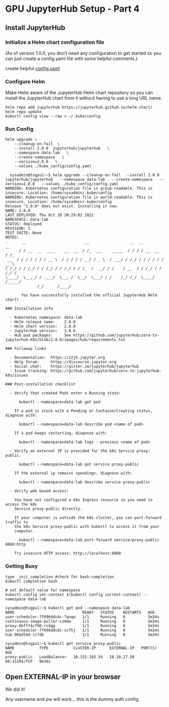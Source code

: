 # GPU JupyterHub Setup - Part 4

## Install JupyterHub

### Initialize a Helm chart configuration file

(As of version 1.0.0, you don’t need any configuration to get started so you can just create a config.yaml file with some helpful comments.)

create helpful [config.yaml](../files//config.yaml)

### Configure Helm

Make Helm aware of the JupyterHub Helm chart repository so you can install the JupyterHub chart from it without having to use a long URL name.

```{sh}
helm repo add jupyterhub https://jupyterhub.github.io/helm-chart/
helm repo update
kubectl config view --raw > ~/.kube/config
```

### Run Config

```{sh}
helm upgrade \
    --cleanup-on-fail  \
    --install 2.0.0  jupyterhub/jupyterhub   \
    --namespace data-lab   \
    --create-namespace   \
    --version=2.0.0   \
    --values ./kube_config/config.yaml
```

```{sh}
  sysadmin@txgpu1:~$ helm upgrade --cleanup-on-fail  --install 2.0.0  jupyterhub/jupyterhub   --namespace data-lab   --create-namespace   --version=2.0.0   --values ./kube_config/config.yaml
WARNING: Kubernetes configuration file is group-readable. This is insecure. Location: /home/sysadmin/.kube/config
WARNING: Kubernetes configuration file is world-readable. This is insecure. Location: /home/sysadmin/.kube/config
Release "2.0.0" does not exist. Installing it now.
NAME: 2.0.0
LAST DEPLOYED: Thu Oct 20 20:29:02 2022
NAMESPACE: data-lab
STATUS: deployed
REVISION: 1
TEST SUITE: None
NOTES:
.      __                          __                  __  __          __
      / / __  __  ____    __  __  / /_  ___    _____  / / / / __  __  / /_
 __  / / / / / / / __ \  / / / / / __/ / _ \  / ___/ / /_/ / / / / / / __ \
/ /_/ / / /_/ / / /_/ / / /_/ / / /_  /  __/ / /    / __  / / /_/ / / /_/ /
\____/  \__,_/ / .___/  \__, /  \__/  \___/ /_/    /_/ /_/  \__,_/ /_.___/
              /_/      /____/

       You have successfully installed the official JupyterHub Helm chart!

### Installation info

  - Kubernetes namespace: data-lab
  - Helm release name:    2.0.0
  - Helm chart version:   2.0.0
  - JupyterHub version:   3.0.0
  - Hub pod packages:     See https://github.com/jupyterhub/zero-to-jupyterhub-k8s/blob/2.0.0/images/hub/requirements.txt

### Followup links

  - Documentation:  https://z2jh.jupyter.org
  - Help forum:     https://discourse.jupyter.org
  - Social chat:    https://gitter.im/jupyterhub/jupyterhub
  - Issue tracking: https://github.com/jupyterhub/zero-to-jupyterhub-k8s/issues

### Post-installation checklist

  - Verify that created Pods enter a Running state:

      kubectl --namespace=data-lab get pod

    If a pod is stuck with a Pending or ContainerCreating status, diagnose with:

      kubectl --namespace=data-lab describe pod <name of pod>

    If a pod keeps restarting, diagnose with:

      kubectl --namespace=data-lab logs --previous <name of pod>

  - Verify an external IP is provided for the k8s Service proxy-public.

      kubectl --namespace=data-lab get service proxy-public

    If the external ip remains <pending>, diagnose with:

      kubectl --namespace=data-lab describe service proxy-public

  - Verify web based access:

    You have not configured a k8s Ingress resource so you need to access the k8s
    Service proxy-public directly.

    If your computer is outside the k8s cluster, you can port-forward traffic to
    the k8s Service proxy-public with kubectl to access it from your
    computer.

      kubectl --namespace=data-lab port-forward service/proxy-public 8080:http

    Try insecure HTTP access: http://localhost:8080
```

### Getting Busy

```{sh}
type _init_completion #check for bash-completion
kubectl completion bash
```

```{sh}
# set default value for namespace
kubectl config set-context $(kubectl config current-context) --namespace data-lab
```

```{sh}
sysadmin@txgpu1:~$ kubectl get pod --namespace data-lab
NAME                              READY   STATUS    RESTARTS   AGE
user-scheduler-7f696ddc6c-7qnqw   1/1     Running   0          5m34s
continuous-image-puller-cz6mw     1/1     Running   0          5m34s
proxy-6bfff4cf96-rsdgg            1/1     Running   0          5m34s
user-scheduler-7f696ddc6c-sc7hj   1/1     Running   0          5m34s
hub-96bd54d-rc7db                 1/1     Running   0          5m34s
```

```{sh}
sysadmin@txgpu1:~$ kubectl get service proxy-public
NAME           TYPE           CLUSTER-IP      EXTERNAL-IP   PORT(S)        AGE
proxy-public   LoadBalancer   10.152.183.54   10.10.27.50   80:31204/TCP   9m36s
```

## Open EXTERNAL-IP in your browser

We did it!

Any username and pw will work... this is the dummy auth config.

